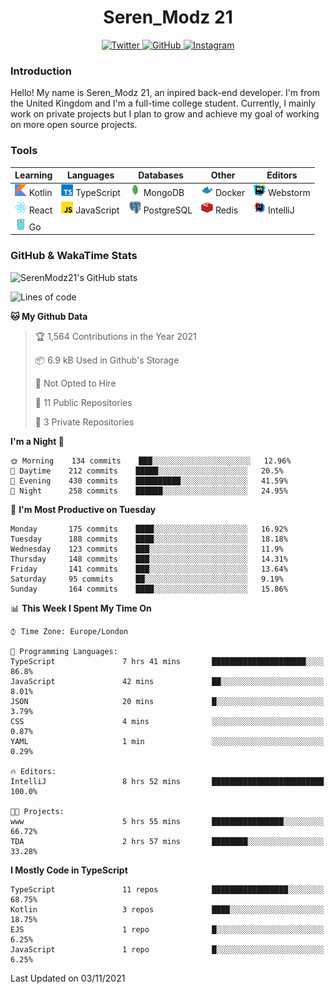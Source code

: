 <div align="center">
  <h1>Seren_Modz 21</h1>
  <a href="https://twitter.com/SerenModz21">
    <img alt="Twitter" src="https://img.shields.io/badge/twitter%20-%231DA1F2.svg?&style=for-the-badge&logo=Twitter&logoColor=white">
  </a>
  <a href="https://github.com/SerenModz21">
    <img alt="GitHub" src="https://img.shields.io/badge/github%20-%23121011.svg?&style=for-the-badge&logo=github&logoColor=white">
  </a>
  <a href="https://www.instagram.com/serenmodz21">
    <img alt="Instagram" src="https://img.shields.io/badge/instagram%20-%23E4405F.svg?&style=for-the-badge&logo=Instagram&logoColor=white">
  </a>
</div>

### Introduction

Hello! My name is Seren_Modz 21, an inpired back-end developer. I'm from the United Kingdom and I'm a full-time college student. Currently, I mainly work on private projects but I plan to grow and achieve my goal of working on more open source projects. 

### Tools

 **Learning**                                        | **Languages**                                               | **Databases**                                               | **Other**                                           | **Editors**                                                  
-----------------------------------------------------|-------------------------------------------------------------|-------------------------------------------------------------|-----------------------------------------------------|--------------------------------------------------------------
 <img width="19px" src="./assets/kotlin.svg"> Kotlin | <img width="19px" src="./assets/typescript.svg"> TypeScript | <img width="19px" src="./assets/mongodb.svg"> MongoDB       | <img width="19px" src="./assets/docker.svg"> Docker | <img width="19px" src="./assets/webstorm.svg"> Webstorm      
 <img width="19px" src="./assets/react.svg"> React   | <img width="19px" src="./assets/javascript.svg"> JavaScript | <img width="19px" src="./assets/postgresql.svg"> PostgreSQL | <img width="19px" src="./assets/redis.svg"> Redis   | <img width="19px" src="./assets/intellij-idea.svg"> IntelliJ
 <img width="19px" src="./assets/go.svg"> Go         |                                                             |                                                             |                                                     |                                                                                                               

### GitHub & WakaTime Stats

![SerenModz21's GitHub stats](https://github-readme-stats.vercel.app/api?username=SerenModz21&show_icons=true&theme=dark)

<!--START_SECTION:waka-->
![Lines of code](https://img.shields.io/badge/From%20Hello%20World%20I%27ve%20Written-38785%20lines%20of%20code-blue)

**🐱 My Github Data** 

> 🏆 1,564 Contributions in the Year 2021
 > 
> 📦 6.9 kB Used in Github's Storage 
 > 
> 🚫 Not Opted to Hire
 > 
> 📜 11 Public Repositories 
 > 
> 🔑 3 Private Repositories  
 > 
**I'm a Night 🦉** 

```text
🌞 Morning    134 commits    ███░░░░░░░░░░░░░░░░░░░░░░   12.96% 
🌆 Daytime    212 commits    █████░░░░░░░░░░░░░░░░░░░░   20.5% 
🌃 Evening    430 commits    ██████████░░░░░░░░░░░░░░░   41.59% 
🌙 Night      258 commits    ██████░░░░░░░░░░░░░░░░░░░   24.95%

```
📅 **I'm Most Productive on Tuesday** 

```text
Monday       175 commits    ████░░░░░░░░░░░░░░░░░░░░░   16.92% 
Tuesday      188 commits    ████░░░░░░░░░░░░░░░░░░░░░   18.18% 
Wednesday    123 commits    ███░░░░░░░░░░░░░░░░░░░░░░   11.9% 
Thursday     148 commits    ███░░░░░░░░░░░░░░░░░░░░░░   14.31% 
Friday       141 commits    ███░░░░░░░░░░░░░░░░░░░░░░   13.64% 
Saturday     95 commits     ██░░░░░░░░░░░░░░░░░░░░░░░   9.19% 
Sunday       164 commits    ████░░░░░░░░░░░░░░░░░░░░░   15.86%

```


📊 **This Week I Spent My Time On** 

```text
⌚︎ Time Zone: Europe/London

💬 Programming Languages: 
TypeScript               7 hrs 41 mins       █████████████████████░░░░   86.8% 
JavaScript               42 mins             ██░░░░░░░░░░░░░░░░░░░░░░░   8.01% 
JSON                     20 mins             █░░░░░░░░░░░░░░░░░░░░░░░░   3.79% 
CSS                      4 mins              ░░░░░░░░░░░░░░░░░░░░░░░░░   0.87% 
YAML                     1 min               ░░░░░░░░░░░░░░░░░░░░░░░░░   0.29%

🔥 Editors: 
IntelliJ                 8 hrs 52 mins       █████████████████████████   100.0%

🐱‍💻 Projects: 
www                      5 hrs 55 mins       ████████████████░░░░░░░░░   66.72% 
TDA                      2 hrs 57 mins       ████████░░░░░░░░░░░░░░░░░   33.28%

```

**I Mostly Code in TypeScript** 

```text
TypeScript               11 repos            █████████████████░░░░░░░░   68.75% 
Kotlin                   3 repos             ████░░░░░░░░░░░░░░░░░░░░░   18.75% 
EJS                      1 repo              █░░░░░░░░░░░░░░░░░░░░░░░░   6.25% 
JavaScript               1 repo              █░░░░░░░░░░░░░░░░░░░░░░░░   6.25%

```



 Last Updated on 03/11/2021
<!--END_SECTION:waka-->
